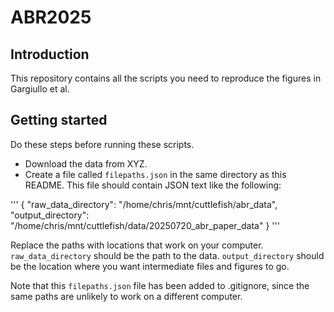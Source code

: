 # ABR2025

## Introduction

This repository contains all the scripts you need to reproduce the figures
in Gargiullo et al. 

## Getting started

Do these steps before running these scripts.
- Download the data from XYZ. 
- Create a file called `filepaths.json` in the same directory as this README.
  This file should contain JSON text like the following:

'''
{
 "raw_data_directory": "/home/chris/mnt/cuttlefish/abr_data",
 "output_directory": "/home/chris/mnt/cuttlefish/data/20250720_abr_paper_data"
}
'''

Replace the paths with locations that work on your computer.
`raw_data_directory` should be the path to the data.
`output_directory` should be the location where you want intermediate files
and figures to go.

Note that this `filepaths.json` file has been added to .gitignore, since
the same paths are unlikely to work on a different computer.